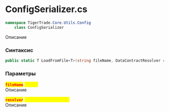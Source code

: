 
# ConfigSerializer.cs
```csharp
namespace TigerTrade.Core.Utils.Config  
    class ConfigSerializer
```

Описание

### Синтаксис
```csharp
public static T LoadFromFile<T>(string fileName, DataContractResolver resolver = null)
```

### Параметры
<mark style="color:red;">**`fileName`**</mark> <mark style="color:yellow;">`string`</mark>  
 Описание  
  
<mark style="color:red;">**`resolver`**</mark> <mark style="color:yellow;">`DataContractResolver`</mark>  
 Описание  
  

                    
                    